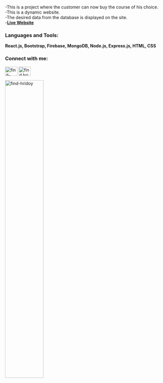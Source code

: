 -This is a project where the customer can now buy the course of his choice.<br/>
-This is a dynamic website. <br/>
-The desired data from the database is displayed on the site.<br/>
-**[Live Website](https://creative-agency-unity.web.app/)**

<h3 align="left">Languages and Tools:</h3>

**React.js, Bootstrap, Firebase, MongoDB, Node.js, Express.js, HTML, CSS**

<h3 align="left">Connect with me:</h3>
<p align="left">
<a href="https://linkedin.com/in/find-hridoy" target="blank"><img align="center" src="https://cdn.jsdelivr.net/npm/simple-icons@3.0.1/icons/linkedin.svg" alt="find-hridoy" height="30" width="40" /></a>
<a href="https://fb.com/find.hridoy3" target="blank"><img align="center" src="https://cdn.jsdelivr.net/npm/simple-icons@3.0.1/icons/facebook.svg" alt="find.hridoy3" height="30" width="40" /></a>
</p>

<p><img  width="50%" src="https://github-readme-stats.vercel.app/api/top-langs?username=find-hridoy&show_icons=true&locale=en&layout=compact" alt="find-hridoy" /></p>
